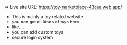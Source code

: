 => Live site URL: https://toy-marketplace-43cae.web.app/

* This is mainly a toy related website
* you can get all kinds of toys here
* like....
* you can add custom toys
* secure login system